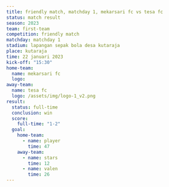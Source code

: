 ```yaml
---
title: friendly match, matchday 1, mekarsari fc vs tesa fc
status: match result
season: 2023
team: first-team
competition: friendly match
matchday: matchday 1
stadium: lapangan sepak bola desa kutaraja
place: kutaraja
time: 22 januari 2023
kick-off: "15:30"
home-team:
  name: mekarsari fc
  logo: 
away-team:
  name: tesa fc
  logo: /assets/img/logo-1_v2.png
result:
  status: full-time
  conclusion: win
  score:
    full-time: "1-2"
  goal:
    home-team:
      - name: player
        time: 47
    away-team:
      - name: stars
        time: 12
      - name: valen
        time: 26
---
```

